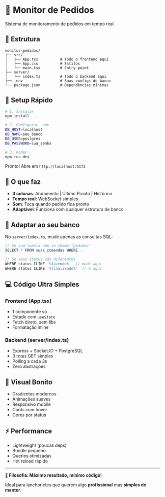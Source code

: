 # 🍕 Monitor de Pedidos

Sistema de monitoramento de pedidos em tempo real.

## 📁 Estrutura

```
monitor-pedidos/
├── src/
│   ├── App.tsx          # Todo o frontend aqui
│   ├── App.css          # Estilos
│   └── main.tsx         # Entry point
├── server/
│   └── index.ts         # Todo o backend aqui
├── .env                 # Suas configs do banco
└── package.json         # Dependências mínimas
```

## 🚀 Setup Rápido

```bash
# 1. Instalar
npm install

# 2. Configurar .env
DB_HOST=localhost
DB_NAME=seu_banco
DB_USER=postgres
DB_PASSWORD=sua_senha

# 3. Rodar
npm run dev
```

Pronto! Abre em `http://localhost:5173`

## 🎯 O que faz

- **3 colunas**: Andamento | Último Pronto | Histórico
- **Tempo real**: WebSocket simples
- **Som**: Toca quando pedido fica pronto
- **Adaptável**: Funciona com qualquer estrutura de banco

## 🔧 Adaptar ao seu banco

No `server/index.ts`, mude apenas as consultas SQL:

```typescript
// Se sua tabela não se chama "pedidos"
SELECT * FROM suas_comandas WHERE...

// Se seus status são diferentes
WHERE status ILIKE '%fazendo%'  // mude aqui
WHERE status ILIKE '%finalizado%'  // e aqui
```

## 💻 Código Ultra Simples

### Frontend (App.tsx)

- 1 componente só
- Estado com `useState`
- Fetch direto, sem libs
- Formatação inline

### Backend (server/index.ts)

- Express + Socket.IO + PostgreSQL
- 3 rotas GET simples
- Polling a cada 3s
- Zero abstrações

## 🎨 Visual Bonito

- Gradientes modernos
- Animações suaves
- Responsivo mobile
- Cards com hover
- Cores por status

## ⚡ Performance

- Lightweight (poucas deps)
- Bundle pequeno
- Queries otimizadas
- Hot reload rápido

---

**🎯 Filosofia: Máximo resultado, mínimo código!**

Ideal para lanchonetes que querem algo **profissional** mas **simples de manter**.
